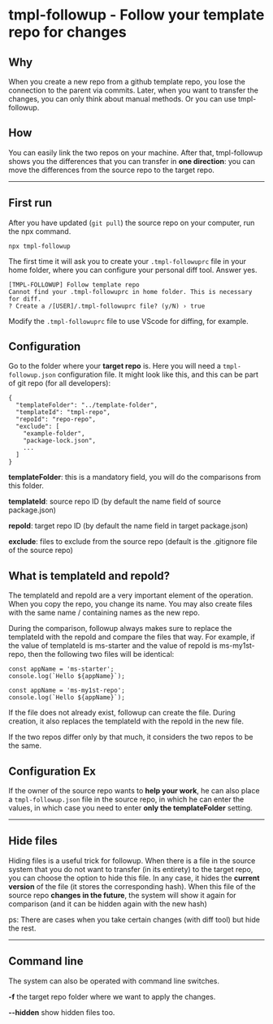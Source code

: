 # tmpl-followup - Follow your template repo for changes

## Why
When you create a new repo from a github template repo, you lose the connection to the parent via commits. Later, when you want to transfer the changes, you can only think about manual methods. Or you can use tmpl-followup.

## How
You can easily link the two repos on your machine. After that, tmpl-followup shows you the differences that you can transfer in **one direction**: you can move the differences from the source repo to the target repo.

---

## First run

After you have updated (```git pull```) the source repo on your computer, run the npx command.

```
npx tmpl-followup
```

The first time it will ask you to create your ```.tmpl-followuprc``` file in your home folder, where you can configure your personal diff tool. Answer yes.

```
[TMPL-FOLLOWUP] Follow template repo
Cannot find your .tmpl-followuprc in home folder. This is necessary for diff.
? Create a /[USER]/.tmpl-followuprc file? (y/N) › true
```

Modify the ```.tmpl-followuprc``` file to use VScode for diffing, for example.

## Configuration
Go to the folder where your **target repo** is. Here you will need a ```tmpl-followup.json``` configuration file. It might look like this, and this can be part of git repo (for all developers): 
```
{
  "templateFolder": "../template-folder",
  "templateId": "tmpl-repo",
  "repoId": "repo-repo",
  "exclude": [
    "example-folder",
    "package-lock.json",
    ...
  ]
}
```
**templateFolder**: this is a mandatory field, you will do the comparisons from this folder.

**templateId**: source repo ID (by default the name field of source package.json)

**repoId**: target repo ID (by default the name field in target package.json)

**exclude**: files to exclude from the source repo (default is the .gitignore file of the source repo)

## What is templateId and repoId?
The templateId and repoId are a very important element of the operation. When you copy the repo, you change its name. You may also create files with the same name / containing names as the new repo.

During the comparison, followup always makes sure to replace the templateId with the repoId and compare the files that way. For example, if the value of templateId is ms-starter and the value of repoId is ms-my1st-repo, then the following two files will be identical:
```
const appName = 'ms-starter';
console.log(`Hello ${appName}`);
```

```
const appName = 'ms-my1st-repo';
console.log(`Hello ${appName}`);
```

If the file does not already exist, followup can create the file. During creation, it also replaces the templateId with the repoId in the new file.

If the two repos differ only by that much, it considers the two repos to be the same.

## Configuration Ex
If the owner of the source repo wants to **help your work**, he can also place a ```tmpl-followup.json``` file in the source repo, in which he can enter the values, in which case you need to enter **only the templateFolder** setting.

----

## Hide files
Hiding files is a useful trick for followup. When there is a file in the source system that you do not want to transfer (in its entirety) to the target repo, you can choose the option to hide this file. In any case, it hides the **current version** of the file (it stores the corresponding hash). When this file of the source repo **changes in the future**, the system will show it again for comparison (and it can be hidden again with the new hash)

ps: There are cases when you take certain changes (with diff tool) but hide the rest.

----

## Command line
The system can also be operated with command line switches.

**-f** the target repo folder where we want to apply the changes.

**--hidden** show hidden files too.